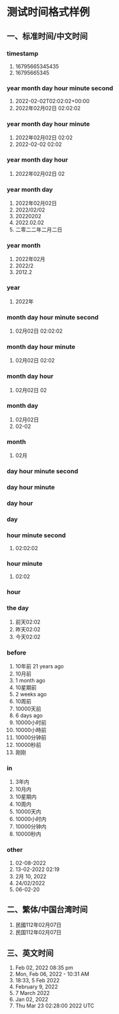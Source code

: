 # 测试时间格式样例

## 一、标准时间/中文时间

### timestamp

1. 16795665345435
2. 16795665345

### year month day hour minute second

1. 2022-02-02T02:02:02+00:00
2. 2022年02月02日 02:02:02

### year month day hour minute

1. 2022年02月02日 02:02
2. 2022-02-02 02:02

### year month day hour

1. 2022年02月02日 02

### year month day

1. 2022年02月02日
2. 2022/02/02
3. 20220202
4. 2022.02.02
5. 二零二二年二月二日

### year month

1. 2022年02月
2. 2022/2
3. 2012.2

### year

1. 2022年

### month day hour minute second

1. 02月02日 02:02:02

### month day hour minute

1. 02月02日 02:02

### month day hour

1. 02月02日 02

### month day

1. 02月02日
2. 02-02

### month

1. 02月

### day hour minute second

### day hour minute

### day hour

### day

### hour minute second

1. 02:02:02

### hour minute

1. 02:02

### hour

### the day

1. 前天02:02
2. 昨天02:02
3. 今天02:02

### before

1. 10年前 21 years ago
2. 10月前
3. 1 month ago
4. 10星期前
5. 2 weeks ago
6. 10周前
7. 10000天前
8. 6 days ago
9. 10000小时前
10. 10000小時前
11. 10000分钟前
12. 10000秒前
13. 刚刚

### in

1. 3年内
2. 10月内
3. 10星期内
4. 10周内
5. 10000天内
6. 10000小时内
7. 10000分钟内
8. 10000秒内

### other

1. 02-08-2022
2. 13-02-2022 02:19
3. 2月 10, 2022
4. 24/02/2022
5. 06-02-20

## 二、繁体/中国台湾时间

1. 民國112年02月07日
2. 民国112年02月07日

## 三、英文时间

1. Feb 02, 2022 08:35 pm
2. Mon, Feb 06, 2022 - 10:31 AM
3. 18:33, 5 Feb 2022
4. February 9, 2022
5. 7 March 2022
6. Jan 02, 2022
7. Thu Mar 23 02:28:00 2022 UTC